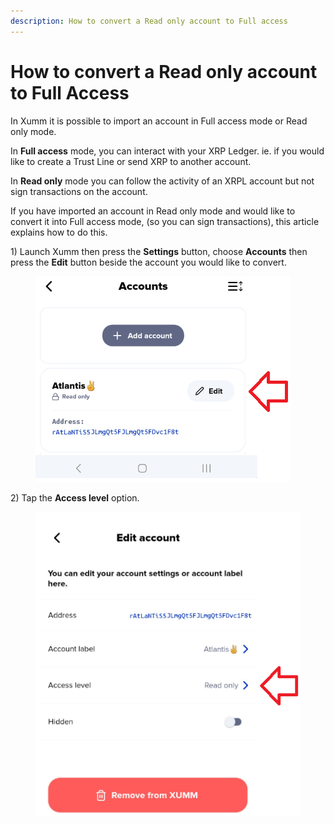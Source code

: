 ```yaml
---
description: How to convert a Read only account to Full access
---
```


# How to convert a Read only account to Full Access

In Xumm it is possible to import an account in Full access mode or Read only mode.

In **Full access** mode, you can interact with your XRP Ledger. ie. if you would like to create a Trust Line or send XRP to another account.

In **Read only** mode you can follow the activity of an XRPL account but not sign transactions on the account.&#x20;

If you have imported an account in Read only mode and would like to convert it into Full access mode, (so you can sign transactions), this article explains how to do this.



1\) Launch Xumm then press the **Settings** button, choose **Accounts** then press the **Edit** button beside the account you would like to convert.

<figure><img src="../.gitbook/assets/Read only -1.png" alt=""><figcaption></figcaption></figure>

2\) Tap the **Access level** option.&#x20;

<figure><img src="../.gitbook/assets/Read only -2.png" alt=""><figcaption></figcaption></figure>
